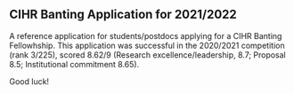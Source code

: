 ## CIHR Banting Application for 2021/2022

A reference application for students/postdocs applying for a CIHR Banting Fellowhship. This application was successful in the 2020/2021 competition (rank 3/225), scored 8.62/9 (Research excellence/leadership, 8.7; Proposal 8.5; Institutional commitment 8.65).

Good luck!
